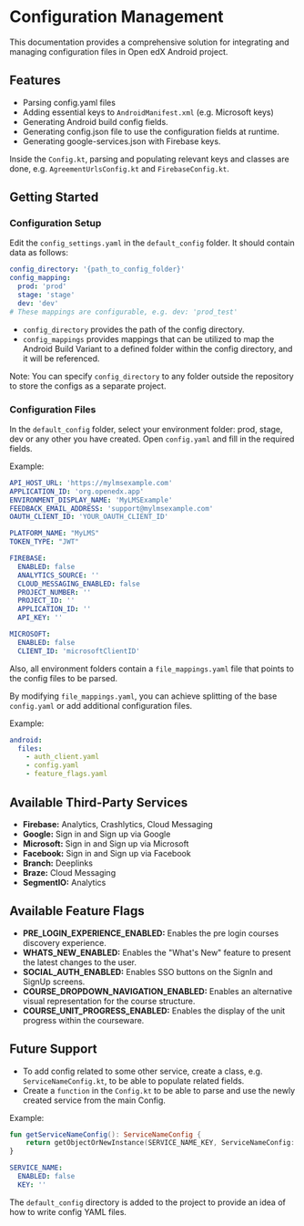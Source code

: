 # Configuration Management

This documentation provides a comprehensive solution for integrating and managing configuration files in Open edX Android project.

## Features
- Parsing config.yaml files
- Adding essential keys to `AndroidManifest.xml` (e.g. Microsoft keys)
- Generating Android build config fields.
- Generating config.json file to use the configuration fields at runtime.
- Generating google-services.json with Firebase keys.

Inside the `Config.kt`, parsing and populating relevant keys and classes are done, e.g. `AgreementUrlsConfig.kt` and `FirebaseConfig.kt`.

## Getting Started

### Configuration Setup

Edit the `config_settings.yaml` in the `default_config` folder. It should contain data as follows:

```yaml
config_directory: '{path_to_config_folder}'
config_mapping:
  prod: 'prod'
  stage: 'stage'
  dev: 'dev'
# These mappings are configurable, e.g. dev: 'prod_test'
```

- `config_directory` provides the path of the config directory.
- `config_mappings` provides mappings that can be utilized to map the Android Build Variant to a defined folder within the config directory, and it will be referenced.

Note: You can specify `config_directory` to any folder outside the repository to store the configs as a separate project.

### Configuration Files
In the `default_config` folder, select your environment folder: prod, stage, dev or any other you have created.
Open `config.yaml` and fill in the required fields.

Example:

```yaml
API_HOST_URL: 'https://mylmsexample.com'
APPLICATION_ID: 'org.openedx.app'
ENVIRONMENT_DISPLAY_NAME: 'MyLMSExample'
FEEDBACK_EMAIL_ADDRESS: 'support@mylmsexample.com'
OAUTH_CLIENT_ID: 'YOUR_OAUTH_CLIENT_ID'

PLATFORM_NAME: "MyLMS"
TOKEN_TYPE: "JWT"

FIREBASE:
  ENABLED: false
  ANALYTICS_SOURCE: ''
  CLOUD_MESSAGING_ENABLED: false
  PROJECT_NUMBER: ''
  PROJECT_ID: ''
  APPLICATION_ID: ''
  API_KEY: ''

MICROSOFT:
  ENABLED: false
  CLIENT_ID: 'microsoftClientID'
```

Also, all environment folders contain a `file_mappings.yaml` file that points to the config files to be parsed.

By modifying `file_mappings.yaml`, you can achieve splitting of the base `config.yaml` or add additional configuration files.

Example:

```yaml
android:
  files:
    - auth_client.yaml
    - config.yaml
    - feature_flags.yaml
```

## Available Third-Party Services
- **Firebase:** Analytics, Crashlytics, Cloud Messaging
- **Google:** Sign in and Sign up via Google
- **Microsoft:** Sign in and Sign up via Microsoft
- **Facebook:** Sign in and Sign up via Facebook
- **Branch:** Deeplinks
- **Braze:** Cloud Messaging
- **SegmentIO:** Analytics

## Available Feature Flags
- **PRE_LOGIN_EXPERIENCE_ENABLED:** Enables the pre login courses discovery experience.
- **WHATS_NEW_ENABLED:** Enables the "What's New" feature to present the latest changes to the user.
- **SOCIAL_AUTH_ENABLED:** Enables SSO buttons on the SignIn and SignUp screens.
- **COURSE_DROPDOWN_NAVIGATION_ENABLED:** Enables an alternative visual representation for the course structure.
- **COURSE_UNIT_PROGRESS_ENABLED:** Enables the display of the unit progress within the courseware. 

## Future Support
- To add config related to some other service, create a class, e.g. `ServiceNameConfig.kt`, to be able to populate related fields.
- Create a `function` in the `Config.kt` to be able to parse and use the newly created service from the main Config.

Example:

```Kotlin
fun getServiceNameConfig(): ServiceNameConfig {
    return getObjectOrNewInstance(SERVICE_NAME_KEY, ServiceNameConfig::class.java)
}
```

```yaml
SERVICE_NAME:
  ENABLED: false
  KEY: ''
```

The `default_config` directory is added to the project to provide an idea of how to write config YAML files.
